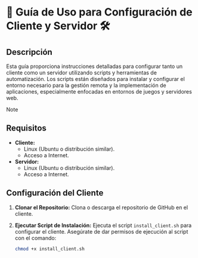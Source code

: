 # **🚀 Guía de Uso para Configuración de Cliente y Servidor 🛠️**

## Descripción

Esta guía proporciona instrucciones detalladas para configurar tanto un cliente como un servidor utilizando scripts y herramientas de automatización. Los scripts están diseñados para instalar y configurar el entorno necesario para la gestión remota y la implementación de aplicaciones, especialmente enfocadas en entornos de juegos y servidores web.

> [!NOTE]
> ## Requisitos
> - **Cliente:** 
>   - Linux (Ubuntu o distribución similar).
>   - Acceso a Internet.
> - **Servidor:**
>   - Linux (Ubuntu o distribución similar).
>   - Acceso a Internet.

## Configuración del Cliente

1. **Clonar el Repositorio:**
   Clona o descarga el repositorio de GitHub en el cliente.

2. **Ejecutar Script de Instalación:**
   Ejecuta el script `install_client.sh` para configurar el cliente. Asegúrate de dar permisos de ejecución al script con el comando:
   ```bash
   chmod +x install_client.sh
